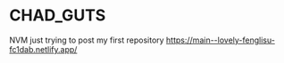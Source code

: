 # CHAD_GUTS
NVM just trying to post my first repository
https://main--lovely-fenglisu-fc1dab.netlify.app/


